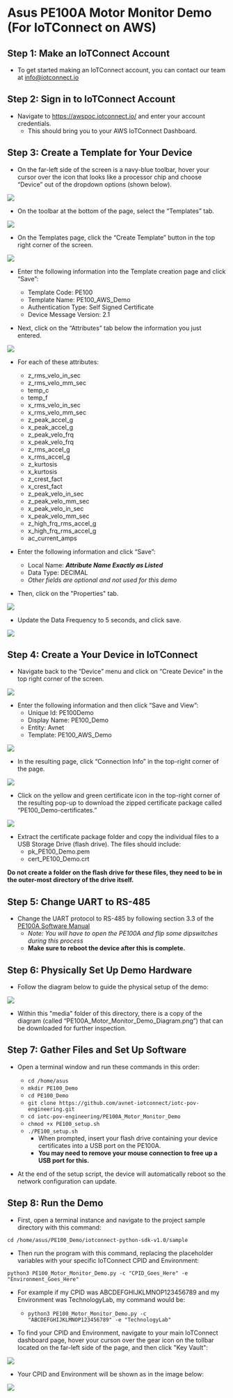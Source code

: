 # Asus PE100A Motor Monitor Demo (For IoTConnect on AWS)

## Step 1: Make an IoTConnect Account
* To get started making an IoTConnect account, you can contact our team at info@iotconnect.io

## Step 2: Sign in to IoTConnect Account
* Navigate to https://awspoc.iotconnect.io/ and enter your account credentials.
   * This should bring you to your AWS IoTConnect Dashboard.

## Step 3: Create a Template for Your Device 
* On the far-left side of the screen is a navy-blue toolbar, hover your cursor over the icon that looks like a processor chip and choose “Device” out of the dropdown options (shown below). 

<img src=".//media/image1.png"/>

* On the toolbar at the bottom of the page, select the “Templates” tab.

<img src=".//media/image2.png"/>

* On the Templates page, click the “Create Template” button in the top right corner of the screen. 

<img src=".//media/image3.png"/>

* Enter the following information into the Template creation page and click “Save”:
  * Template Code: PE100
  * Template Name: PE100_AWS_Demo
  * Authentication Type: Self Signed Certificate
  * Device Message Version: 2.1

* Next, click on the “Attributes” tab below the information you just entered.

<img src=".//media/image4.png"/>

* For each of these attributes:
  * z_rms_velo_in_sec
  * z_rms_velo_mm_sec
  * temp_c
  * temp_f
  * x_rms_velo_in_sec
  * x_rms_velo_mm_sec
  * z_peak_accel_g
  * x_peak_accel_g
  * z_peak_velo_frq
  * x_peak_velo_frq
  * z_rms_accel_g
  * x_rms_accel_g
  * z_kurtosis
  * x_kurtosis
  * z_crest_fact
  * x_crest_fact
  * z_peak_velo_in_sec
  * z_peak_velo_mm_sec
  * x_peak_velo_in_sec
  * x_peak_velo_mm_sec
  * z_high_frq_rms_accel_g
  * x_high_frq_rms_accel_g
  * ac_current_amps
 
* Enter the following information and click “Save”:
   * Local Name: ***Attribute Name Exactly as Listed***
   * Data Type: DECIMAL
   * *Other fields are optional and not used for this demo*

* Then, click on the "Properties" tab.

<img src=".//media/image11.png"/>

* Update the Data Frequency to 5 seconds, and click save.

<img src=".//media/image12.png"/>

## Step 4: Create a Your Device in IoTConnect
* Navigate back to the “Device” menu and click on “Create Device” in the top right corner of the screen.

<img src=".//media/image5.png"/>

* Enter the following information and then click “Save and View”:
   * Unique Id: PE100Demo
   * Display Name: PE100_Demo
   * Entity: Avnet
   * Template: PE100_AWS_Demo
 
<img src=".//media/image6.png"/>

* In the resulting page, click “Connection Info” in the top-right corner of the page.

<img src=".//media/image7.png"/>

* Click on the yellow and green certificate icon in the top-right corner of the resulting pop-up to download the zipped certificate package called “PE100_Demo-certificates.”

<img src=".//media/image8.png"/>

* Extract the certificate package folder and copy the individual files to a USB Storage Drive (flash drive). The files should include:
   * pk_PE100_Demo.pem
   * cert_PE100_Demo.crt
 
**Do not create a folder on the flash drive for these files, they need to be in the outer-most directory of the drive itself.**

## Step 5: Change UART to RS-485 
* Change the UART protocol to RS-485 by following section 3.3 of the [PE100A Software Manual](https://github.com/ASUS-IPC/ASUS-IPC/wiki/PE100A)
   * *Note: You will have to open the PE100A and flip some dipswitches during this process*
   * **Make sure to reboot the device after this is complete.**

## Step 6: Physically Set Up Demo Hardware
* Follow the diagram below to guide the physical setup of the demo:

<img src=".//media/PE100A_Motor_Monitor_Demo_Diagram.png"/>

* Within this "media" folder of this directory, there is a copy of the diagram (called “PE100A_Motor_Monitor_Demo_Diagram.png”) that can be downloaded for further inspection.

## Step 7: Gather Files and Set Up Software
* Open a terminal window and run these commands in this order:
   * ```cd /home/asus```
   * ```mkdir PE100_Demo```
   * ```cd PE100_Demo```
   * ```git clone https://github.com/avnet-iotconnect/iotc-pov-engineering.git```
   * ```cd iotc-pov-engineering/PE100A_Motor_Monitor_Demo```
   * ```chmod +x PE100_setup.sh```
   * ```./PE100_setup.sh```
      * When prompted, insert your flash drive containing your device certificates into a USB port on the PE100A.
      * **You may need to remove your mouse connection to free up a USB port for this.**

* At the end of the setup script, the device will automatically reboot so the network configuration can update. 
 
## Step 8: Run the Demo
* First, open a terminal instance and navigate to the project sample directory with this command:

 ```cd /home/asus/PE100_Demo/iotconnect-python-sdk-v1.0/sample```

* Then run the program with this command, replacing the placeholder variables with your specific IoTConnect CPID and Environment:

```python3 PE100_Motor_Monitor_Demo.py -c "CPID_Goes_Here" -e "Environment_Goes_Here"```

* For example if my CPID was ABCDEFGHIJKLMNOP123456789 and my Environment was TechnologyLab, my command would be:
   * ```python3 PE100_Motor_Monitor_Demo.py -c "ABCDEFGHIJKLMNOP123456789" -e "TechnologyLab"```

* To find your CPID and Environment, navigate to your main IoTConnect dashboard page, hover your curson over the gear icon on the tollbar located on the far-left side of the page, and then click "Key Vault":

<img src=".//media/image9.png"/>

* Your CPID and Environment will be shown as in the image below:

<img src=".//media/image10.png"/>



